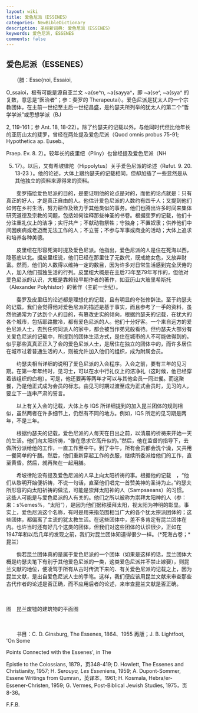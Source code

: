 ```yaml
---
layout: wiki
title: 爱色尼派（ESSENES）
categories: NewBibleDictionary
description: 圣经新词典: 爱色尼派（ESSENES）
keywords: 爱色尼派, ESSENES
comments: false
---
```


## 爱色尼派（ESSENES）

　　（腊：Esse{noi, Essaioi,

O_ssaioi，极有可能是源自亚兰文 ~a{se^n, ~a{sayya^，即 ~a{se^, ~a{sya^ 的复数，意思是“医治者”；参：斐罗的 Therapeutai）。爱色尼派是犹太人的一个宗教团体，在主前一世纪至主后一世纪昌盛，是约瑟夫所列举的犹太人的第二个“哲学学派”或思想学派（BJ

2, 119-161；参 Ant. 18, 18-22）。除了约瑟夫的记载以外，与他同时代但比他年长的亚历山太的斐罗，曾经在两处提及爱色尼派（Quod omnis probus 75-91; Hypothetica ap. Euseb.,

Praep. Ev. 8. 2）。较年长的皮里纽（Pliny）也曾经提及爱色尼派（NH

5. 17）。以后，又有希坡律陀（Hippolytus）关乎爱色尼派的论述（Refut. 9. 20. 13-23 ）。他的论述，大体上跟约瑟夫的记载相同，但却加插了一些显然是从其他独立的资料来源得来的资料。

　　斐罗描绘爱色尼派的目的，是要证明他的论点是对的，而他的论点就是：只有真正的好人，才是真正自由的人。他估计爱色尼派的人数约有四千人；又提到他们如何在乡村生活，努力耕作及致力于其他类似的事务。他们也腾出许多时间来集体研究道德及宗教的问题，包括如何诠释那些神圣的书卷。根据斐罗的记载，他们十分注重礼仪上的洁净；实行共产；不献动物祭牲；守独身；不置奴隶；供养他们中间因疾病或老迈而无法工作的人；不立誓；不参与军事或商业的活动；大体上追求和培养各种美德。

　　皮里纽在形容死海时提及爱色尼派。他指出，爱色尼派的人是住在死海以西，隐基底以北。据皮里纽说，他们已经在那里住了无数代，既戒绝女色，又放弃财富。然而，他们的人数得以维持一定的数目，因为许多对日常生活感到完全厌倦的人，加入他们孤独生活的行列。皮里纽大概是在主后73年至79年写作的，但他对爱色尼派的认识，大概是靠赖较早期作者的著作，如亚历山大玻里希斯托（Alexander Polyhistor）的著作（主前一世纪）。

　　斐罗及皮里纽的论述都是理想化的记载，且有明显的夸张修辞法。至于约瑟夫的记载，我们会觉得他对爱色尼派的描述是基于事实，而且参考了一手的资料，虽然他通常为了达到个人的目的，有篡改史实的倾向，根据约瑟夫的记载，在犹大的各个城市，包括耶路撒冷，都有爱色尼派的人。他们十分好客。一个来自远方的爱色尼派人士，去到任何同派人的家中，都会被当作弟兄般看待。但约瑟夫大部分有关爱色尼派的记载中，所提到的团体生活方式，是住在城市的人不可能做得到的。似乎那些真真正正入了会的爱色尼派人士，是居住在独立的团体中的，而许多居住在城市过着普通生活的人，则被允许加入他们的组织，成为附属会员。

　　约瑟夫相当详细的说明了爱色尼派的入会程序。入会之前，要有三年的见习期。在第一年年终时，见习士，可以在水中行礼仪上的洁净礼（这时候，他已经穿着该组织的白袍）。可是，他还要再等两年才可以与其他会员一同进餐。而这聚餐，乃是他正式成为会员的标志。由见习时期过渡至成为正式会员时，见习的人，要立下一连串严肃的誓言。

　　以上有关入会的记载，大体上与 IQS 所详细提到的加入昆兰团体的规则相似，虽然两者在许多细节上，仍然有不同的地方。例如，IQS 所定的见习期是两年，不是三年。

　　根据约瑟夫的记载，爱色尼派的人每天在日出之前，以清晨的祈祷来开始一天的生活。他们向太阳祈祷，“像在恳求它高升似的。”然后，他在监督的指导下，去做所分派给他的工作，一直工作至中午。到了中午，所有会员都会洗个澡，又共用一餐简单的午膳。然后，他们重新穿起工作的衣服，继续所委派给他们的工作，直至黄昏。然后，就再聚在一起用膳。

　　希坡律陀没有提及爱色尼派的人早上向太阳祈祷的事。根据他的记载　，“他们从黎明开始便祈祷，不说一句话，直至他们唱完一首赞美神的圣诗为止。”约瑟夫所形容的向太阳祈祷的做法，可能是崇拜太阳神的人（Sampsaeans）的习惯。这些人可能是与爱色尼派的人有关的。他们之所以被称为崇拜太阳神的人（参：来：s%emes%，“太阳”），是因为他们据称膜拜太阳，视太阳为神明的彰显。事实上，爱色尼派这个名称，有时是用来指范围相当广大的各个犹太宗派团体的；这些团体，都偏离了主流的犹太教生活。在这些团体中，差不多肯定有昆兰团体在内。也许当时还有好几个这类的团体，但我们对这些团体的认识很少，正如在1947年和以后几年的发现之前，我们对昆兰团体知道得很少一样。（*死海古卷；*昆兰）

　　倘若昆兰团体真的是属于爱色尼派的一个团体（如果是这样的话，昆兰团体大概是约瑟夫笔下有别于其他爱色尼派的一类，这类爱色尼派并不禁止嫁娶），则昆兰文献的地位，便凌驾于所有从古时传流下来的、有关爱色尼派的记载之上，因为昆兰文献，是出自爱色尼派人士的手笔。这样，我们便应该用昆兰文献来审查那些古代作者的论述是否正确，而不应用后者的论述，来审查昆兰文献是否正确。

　





图　昆兰废墟的建筑物的平面图

　

　　书目：C. D. Ginsburg, The Essenes, 1864、1955 再版；J. B. Lightfoot, 'On Some

Points Connected with the Essenes', in The

Epistle to the Colossians, 1879，页348-419; D. Howlett, The Essenes and Christianity, 1957; H. Se*rouya, Les Esse*niens, 1959; A. Dupont-Sommer, Essene Writings from Qumran，英译本，1961; H. Kosmala, Hebra/er-Essener-Christen, 1959; G. Vermes, Post-Biblical Jewish Studies, 1975，页8-36。

F.F.B.








